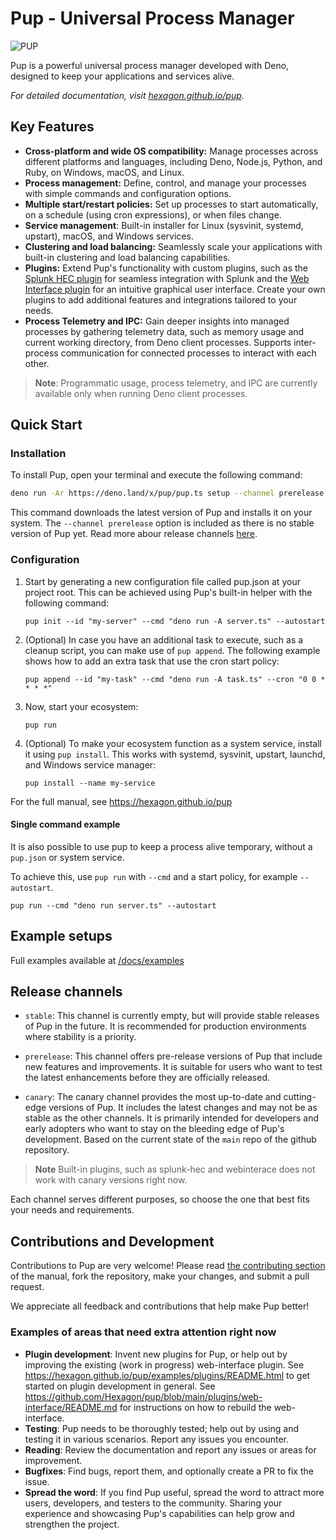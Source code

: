 # Pup - Universal Process Manager

![PUP](https://cdn.jsdelivr.net/gh/hexagon/pup@master/docs/resources/pup_dark.png)

Pup is a powerful universal process manager developed with Deno, designed to keep your applications and services alive.

_For detailed documentation, visit [hexagon.github.io/pup](https://hexagon.github.io/pup)._

## Key Features

- **Cross-platform and wide OS compatibility:** Manage processes across different platforms and languages, including Deno, Node.js, Python, and Ruby, on Windows, macOS, and Linux.
- **Process management:** Define, control, and manage your processes with simple commands and configuration options.
- **Multiple start/restart policies:** Set up processes to start automatically, on a schedule (using cron expressions), or when files change.
- **Service management**: Built-in installer for Linux (sysvinit, systemd, upstart), macOS, and Windows services.
- **Clustering and load balancing:** Seamlessly scale your applications with built-in clustering and load balancing capabilities.
- **Plugins:** Extend Pup's functionality with custom plugins, such as the [Splunk HEC plugin](/docs/examples/splunk/README.md) for seamless integration with Splunk and the
  [Web Interface plugin](/docs/examples/basic-webinterface/README.md) for an intuitive graphical user interface. Create your own plugins to add additional features and integrations tailored to your
  needs.
- **Process Telemetry and IPC:** Gain deeper insights into managed processes by gathering telemetry data, such as memory usage and current working directory, from Deno client processes. Supports
  inter-process communication for connected processes to interact with each other.

> **Note**: Programmatic usage, process telemetry, and IPC are currently available only when running Deno client processes.

## Quick Start

### Installation

To install Pup, open your terminal and execute the following command:

```bash
deno run -Ar https://deno.land/x/pup/pup.ts setup --channel prerelease
```

This command downloads the latest version of Pup and installs it on your system. The `--channel prerelease` option is included as there is no stable version of Pup yet. Read more abour release
channels [here](https://hexagon.github.io/pup/installation.html#release-channels).

### Configuration

1. Start by generating a new configuration file called pup.json at your project root. This can be achieved using Pup's built-in helper with the following command:

   `pup init --id "my-server" --cmd "deno run -A server.ts" --autostart`

2. (Optional) In case you have an additional task to execute, such as a cleanup script, you can make use of `pup append`. The following example shows how to add an extra task that use the cron start
   policy:

   `pup append --id "my-task" --cmd "deno run -A task.ts" --cron "0 0 * * * *"`

3. Now, start your ecosystem:

   `pup run`

4. (Optional) To make your ecosystem function as a system service, install it using `pup install`. This works with systemd, sysvinit, upstart, launchd, and Windows service manager:

   `pup install --name my-service`

For the full manual, see <https://hexagon.github.io/pup>

#### Single command example

It is also possible to use pup to keep a process alive temporary, without a `pup.json` or system service.

To achieve this, use `pup run` with `--cmd` and a start policy, for example `--autostart`.

`pup run --cmd "deno run server.ts" --autostart`

## Example setups

Full examples available at [/docs/examples](/docs/examples)

## Release channels

- `stable`: This channel is currently empty, but will provide stable releases of Pup in the future. It is recommended for production environments where stability is a priority.

- `prerelease`: This channel offers pre-release versions of Pup that include new features and improvements. It is suitable for users who want to test the latest enhancements before they are officially
  released.

- `canary`: The canary channel provides the most up-to-date and cutting-edge versions of Pup. It includes the latest changes and may not be as stable as the other channels. It is primarily intended
  for developers and early adopters who want to stay on the bleeding edge of Pup's development. Based on the current state of the `main` repo of the github repository.

> **Note** Built-in plugins, such as splunk-hec and webinterace does not work with canary versions right now.

Each channel serves different purposes, so choose the one that best fits your needs and requirements.

## Contributions and Development

Contributions to Pup are very welcome! Please read [the contributing section](https://hexagon.github.io/pup/contributing.html) of the manual, fork the repository, make your changes, and submit a pull
request.

We appreciate all feedback and contributions that help make Pup better!

### Examples of areas that need extra attention right now

- **Plugin development**: Invent new plugins for Pup, or help out by improving the existing (work in progress) web-interface plugin. See <https://hexagon.github.io/pup/examples/plugins/README.html> to
  get started on plugin development in general. See <https://github.com/Hexagon/pup/blob/main/plugins/web-interface/README.md> for instructions on how to rebuild the web-interface.
- **Testing**: Pup needs to be thoroughly tested; help out by using and testing it in various scenarios. Report any issues you encounter.
- **Reading**: Review the documentation and report any issues or areas for improvement.
- **Bugfixes**: Find bugs, report them, and optionally create a PR to fix the issue.
- **Spread the word**: If you find Pup useful, spread the word to attract more users, developers, and testers to the community. Sharing your experience and showcasing Pup's capabilities can help grow
  and strengthen the project.
